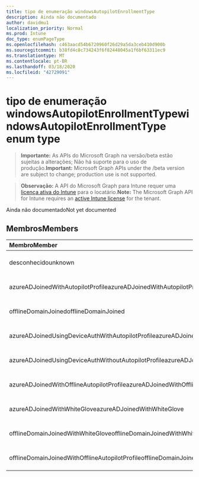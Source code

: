 ```yaml
---
title: tipo de enumeração windowsAutopilotEnrollmentType
description: Ainda não documentado
author: davidmu1
localization_priority: Normal
ms.prod: Intune
doc_type: enumPageType
ms.openlocfilehash: c463aacd54b6720960f26d29a5da3ceb410d900b
ms.sourcegitcommit: b38fd4c8c734243f6f82448045a1f6bf63311ec9
ms.translationtype: MT
ms.contentlocale: pt-BR
ms.lasthandoff: 03/18/2020
ms.locfileid: "42729091"
---
```

# <a name="windowsautopilotenrollmenttype-enum-type"></a><span data-ttu-id="0cf2b-103">tipo de enumeração windowsAutopilotEnrollmentType</span><span class="sxs-lookup"><span data-stu-id="0cf2b-103">windowsAutopilotEnrollmentType enum type</span></span>

> <span data-ttu-id="0cf2b-104">**Importante:** As APIs do Microsoft Graph na versão/beta estão sujeitas a alterações; Não há suporte para o uso de produção.</span><span class="sxs-lookup"><span data-stu-id="0cf2b-104">**Important:** Microsoft Graph APIs under the /beta version are subject to change; production use is not supported.</span></span>

> <span data-ttu-id="0cf2b-105">**Observação:** A API do Microsoft Graph para Intune requer uma [licença ativa do Intune](https://go.microsoft.com/fwlink/?linkid=839381) para o locatário.</span><span class="sxs-lookup"><span data-stu-id="0cf2b-105">**Note:** The Microsoft Graph API for Intune requires an [active Intune license](https://go.microsoft.com/fwlink/?linkid=839381) for the tenant.</span></span>

<span data-ttu-id="0cf2b-106">Ainda não documentado</span><span class="sxs-lookup"><span data-stu-id="0cf2b-106">Not yet documented</span></span>

## <a name="members"></a><span data-ttu-id="0cf2b-107">Membros</span><span class="sxs-lookup"><span data-stu-id="0cf2b-107">Members</span></span>
|<span data-ttu-id="0cf2b-108">Membro</span><span class="sxs-lookup"><span data-stu-id="0cf2b-108">Member</span></span>|<span data-ttu-id="0cf2b-109">Valor</span><span class="sxs-lookup"><span data-stu-id="0cf2b-109">Value</span></span>|<span data-ttu-id="0cf2b-110">Descrição</span><span class="sxs-lookup"><span data-stu-id="0cf2b-110">Description</span></span>|
|:---|:---|:---|
|<span data-ttu-id="0cf2b-111">desconhecido</span><span class="sxs-lookup"><span data-stu-id="0cf2b-111">unknown</span></span>|<span data-ttu-id="0cf2b-112">,0</span><span class="sxs-lookup"><span data-stu-id="0cf2b-112">0</span></span>|<span data-ttu-id="0cf2b-113">Ainda não documentado</span><span class="sxs-lookup"><span data-stu-id="0cf2b-113">Not yet documented</span></span>|
|<span data-ttu-id="0cf2b-114">azureADJoinedWithAutopilotProfile</span><span class="sxs-lookup"><span data-stu-id="0cf2b-114">azureADJoinedWithAutopilotProfile</span></span>|<span data-ttu-id="0cf2b-115">1</span><span class="sxs-lookup"><span data-stu-id="0cf2b-115">1</span></span>|<span data-ttu-id="0cf2b-116">Ainda não documentado</span><span class="sxs-lookup"><span data-stu-id="0cf2b-116">Not yet documented</span></span>|
|<span data-ttu-id="0cf2b-117">offlineDomainJoined</span><span class="sxs-lookup"><span data-stu-id="0cf2b-117">offlineDomainJoined</span></span>|<span data-ttu-id="0cf2b-118">duas</span><span class="sxs-lookup"><span data-stu-id="0cf2b-118">2</span></span>|<span data-ttu-id="0cf2b-119">Ainda não documentado</span><span class="sxs-lookup"><span data-stu-id="0cf2b-119">Not yet documented</span></span>|
|<span data-ttu-id="0cf2b-120">azureADJoinedUsingDeviceAuthWithAutopilotProfile</span><span class="sxs-lookup"><span data-stu-id="0cf2b-120">azureADJoinedUsingDeviceAuthWithAutopilotProfile</span></span>|<span data-ttu-id="0cf2b-121">3D</span><span class="sxs-lookup"><span data-stu-id="0cf2b-121">3</span></span>|<span data-ttu-id="0cf2b-122">Ainda não documentado</span><span class="sxs-lookup"><span data-stu-id="0cf2b-122">Not yet documented</span></span>|
|<span data-ttu-id="0cf2b-123">azureADJoinedUsingDeviceAuthWithoutAutopilotProfile</span><span class="sxs-lookup"><span data-stu-id="0cf2b-123">azureADJoinedUsingDeviceAuthWithoutAutopilotProfile</span></span>|<span data-ttu-id="0cf2b-124">4 </span><span class="sxs-lookup"><span data-stu-id="0cf2b-124">4</span></span>|<span data-ttu-id="0cf2b-125">Ainda não documentado</span><span class="sxs-lookup"><span data-stu-id="0cf2b-125">Not yet documented</span></span>|
|<span data-ttu-id="0cf2b-126">azureADJoinedWithOfflineAutopilotProfile</span><span class="sxs-lookup"><span data-stu-id="0cf2b-126">azureADJoinedWithOfflineAutopilotProfile</span></span>|<span data-ttu-id="0cf2b-127">5 </span><span class="sxs-lookup"><span data-stu-id="0cf2b-127">5</span></span>|<span data-ttu-id="0cf2b-128">Ainda não documentado</span><span class="sxs-lookup"><span data-stu-id="0cf2b-128">Not yet documented</span></span>|
|<span data-ttu-id="0cf2b-129">azureADJoinedWithWhiteGlove</span><span class="sxs-lookup"><span data-stu-id="0cf2b-129">azureADJoinedWithWhiteGlove</span></span>|<span data-ttu-id="0cf2b-130">6 </span><span class="sxs-lookup"><span data-stu-id="0cf2b-130">6</span></span>|<span data-ttu-id="0cf2b-131">Ainda não documentado</span><span class="sxs-lookup"><span data-stu-id="0cf2b-131">Not yet documented</span></span>|
|<span data-ttu-id="0cf2b-132">offlineDomainJoinedWithWhiteGlove</span><span class="sxs-lookup"><span data-stu-id="0cf2b-132">offlineDomainJoinedWithWhiteGlove</span></span>|<span data-ttu-id="0cf2b-133">7 </span><span class="sxs-lookup"><span data-stu-id="0cf2b-133">7</span></span>|<span data-ttu-id="0cf2b-134">Ainda não documentado</span><span class="sxs-lookup"><span data-stu-id="0cf2b-134">Not yet documented</span></span>|
|<span data-ttu-id="0cf2b-135">offlineDomainJoinedWithOfflineAutopilotProfile</span><span class="sxs-lookup"><span data-stu-id="0cf2b-135">offlineDomainJoinedWithOfflineAutopilotProfile</span></span>|<span data-ttu-id="0cf2b-136">8 </span><span class="sxs-lookup"><span data-stu-id="0cf2b-136">8</span></span>|<span data-ttu-id="0cf2b-137">Ainda não documentado</span><span class="sxs-lookup"><span data-stu-id="0cf2b-137">Not yet documented</span></span>|



